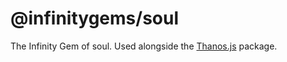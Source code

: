 # @infinitygems/soul

The Infinity Gem of soul. Used alongside the [Thanos.js](https://npmjs.org/package/thanos.js) package.
